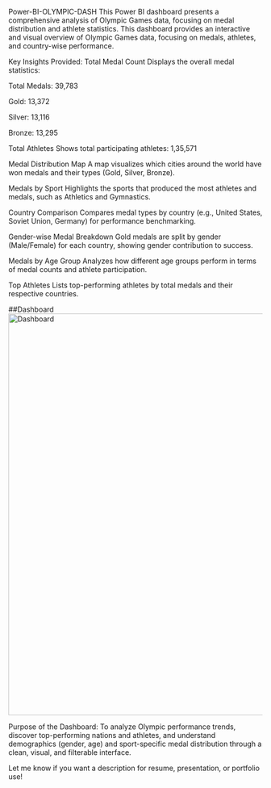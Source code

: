  Power-BI-OLYMPIC-DASH
This Power BI dashboard presents a comprehensive analysis of Olympic Games data, focusing on medal distribution and athlete statistics.
This dashboard provides an interactive and visual overview of Olympic Games data, focusing on medals, athletes, and country-wise performance.

 Key Insights Provided:
 Total Medal Count
Displays the overall medal statistics:

Total Medals: 39,783

Gold: 13,372

Silver: 13,116

Bronze: 13,295

Total Athletes
Shows total participating athletes: 1,35,571

 Medal Distribution Map
A map visualizes which cities around the world have won medals and their types (Gold, Silver, Bronze).

 Medals by Sport
Highlights the sports that produced the most athletes and medals, such as Athletics and Gymnastics.

 Country Comparison
Compares medal types by country (e.g., United States, Soviet Union, Germany) for performance benchmarking.

 Gender-wise Medal Breakdown
Gold medals are split by gender (Male/Female) for each country, showing gender contribution to success.

 Medals by Age Group
Analyzes how different age groups perform in terms of medal counts and athlete participation.

 Top Athletes
Lists top-performing athletes by total medals and their respective countries.

##Dashboard
<img width="1918" height="796" alt="Dashboard" src="https://github.com/user-attachments/assets/edd78e97-ca06-499c-bb8b-2c95bba55a3b" />


 Purpose of the Dashboard:
To analyze Olympic performance trends, discover top-performing nations and athletes, and understand demographics (gender, age) and sport-specific medal distribution through a clean, visual, and filterable interface.

Let me know if you want a description for resume, presentation, or portfolio use!
